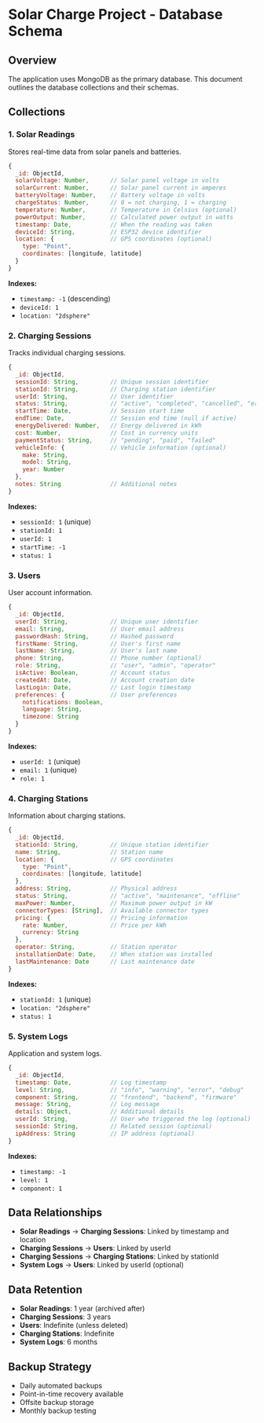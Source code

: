 # Solar Charge Project - Database Schema

## Overview

The application uses MongoDB as the primary database. This document outlines the database collections and their schemas.

## Collections

### 1. Solar Readings

Stores real-time data from solar panels and batteries.

```javascript
{
  _id: ObjectId,
  solarVoltage: Number,      // Solar panel voltage in volts
  solarCurrent: Number,      // Solar panel current in amperes
  batteryVoltage: Number,    // Battery voltage in volts
  chargeStatus: Number,      // 0 = not charging, 1 = charging
  temperature: Number,       // Temperature in Celsius (optional)
  powerOutput: Number,       // Calculated power output in watts
  timestamp: Date,           // When the reading was taken
  deviceId: String,          // ESP32 device identifier
  location: {                // GPS coordinates (optional)
    type: "Point",
    coordinates: [longitude, latitude]
  }
}
```

**Indexes:**
- `timestamp: -1` (descending)
- `deviceId: 1`
- `location: "2dsphere"`

### 2. Charging Sessions

Tracks individual charging sessions.

```javascript
{
  _id: ObjectId,
  sessionId: String,         // Unique session identifier
  stationId: String,         // Charging station identifier
  userId: String,            // User identifier
  status: String,            // "active", "completed", "cancelled", "error"
  startTime: Date,           // Session start time
  endTime: Date,             // Session end time (null if active)
  energyDelivered: Number,   // Energy delivered in kWh
  cost: Number,              // Cost in currency units
  paymentStatus: String,     // "pending", "paid", "failed"
  vehicleInfo: {             // Vehicle information (optional)
    make: String,
    model: String,
    year: Number
  },
  notes: String              // Additional notes
}
```

**Indexes:**
- `sessionId: 1` (unique)
- `stationId: 1`
- `userId: 1`
- `startTime: -1`
- `status: 1`

### 3. Users

User account information.

```javascript
{
  _id: ObjectId,
  userId: String,            // Unique user identifier
  email: String,             // User email address
  passwordHash: String,      // Hashed password
  firstName: String,         // User's first name
  lastName: String,          // User's last name
  phone: String,             // Phone number (optional)
  role: String,              // "user", "admin", "operator"
  isActive: Boolean,         // Account status
  createdAt: Date,           // Account creation date
  lastLogin: Date,           // Last login timestamp
  preferences: {             // User preferences
    notifications: Boolean,
    language: String,
    timezone: String
  }
}
```

**Indexes:**
- `userId: 1` (unique)
- `email: 1` (unique)
- `role: 1`

### 4. Charging Stations

Information about charging stations.

```javascript
{
  _id: ObjectId,
  stationId: String,         // Unique station identifier
  name: String,              // Station name
  location: {                // GPS coordinates
    type: "Point",
    coordinates: [longitude, latitude]
  },
  address: String,           // Physical address
  status: String,            // "active", "maintenance", "offline"
  maxPower: Number,          // Maximum power output in kW
  connectorTypes: [String],  // Available connector types
  pricing: {                 // Pricing information
    rate: Number,            // Price per kWh
    currency: String
  },
  operator: String,          // Station operator
  installationDate: Date,    // When station was installed
  lastMaintenance: Date      // Last maintenance date
}
```

**Indexes:**
- `stationId: 1` (unique)
- `location: "2dsphere"`
- `status: 1`

### 5. System Logs

Application and system logs.

```javascript
{
  _id: ObjectId,
  timestamp: Date,           // Log timestamp
  level: String,             // "info", "warning", "error", "debug"
  component: String,         // "frontend", "backend", "firmware"
  message: String,           // Log message
  details: Object,           // Additional details
  userId: String,            // User who triggered the log (optional)
  sessionId: String,         // Related session (optional)
  ipAddress: String          // IP address (optional)
}
```

**Indexes:**
- `timestamp: -1`
- `level: 1`
- `component: 1`

## Data Relationships

- **Solar Readings** → **Charging Sessions**: Linked by timestamp and location
- **Charging Sessions** → **Users**: Linked by userId
- **Charging Sessions** → **Charging Stations**: Linked by stationId
- **System Logs** → **Users**: Linked by userId (optional)

## Data Retention

- **Solar Readings**: 1 year (archived after)
- **Charging Sessions**: 3 years
- **Users**: Indefinite (unless deleted)
- **Charging Stations**: Indefinite
- **System Logs**: 6 months

## Backup Strategy

- Daily automated backups
- Point-in-time recovery available
- Offsite backup storage
- Monthly backup testing 